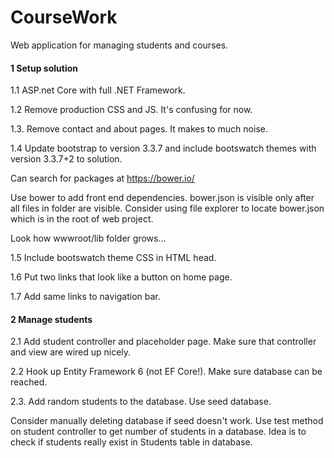 # CourseWork
Web application for managing students and courses.

#### 1 Setup solution
1.1 ASP.net Core with full .NET Framework.

1.2 Remove production CSS and JS. It's confusing for now.

1.3. Remove contact and about pages. It makes to much noise.

1.4 Update bootstrap to version 3.3.7 and include bootswatch themes with version 3.3.7+2 to solution. 

Can search for packages at https://bower.io/

Use bower to add front end dependencies.
bower.json is visible only after all files in folder are visible. Consider using file explorer to locate bower.json which is in the root of web project.

Look how wwwroot/lib folder grows...

1.5 Include bootswatch theme CSS in HTML head.

1.6 Put two links that look like a button on home page.

1.7 Add same links to navigation bar.



#### 2 Manage students

2.1 Add student controller and placeholder page. Make sure that controller and view are wired up nicely.

2.2 Hook up Entity Framework 6 (not EF Core!). Make sure database can be reached.

2.3. Add random students to the database. Use seed database.

Consider manually deleting database if seed doesn't work.
Use test method on student controller to get number of students in a database. Idea is to check if students really exist in Students table in database.

